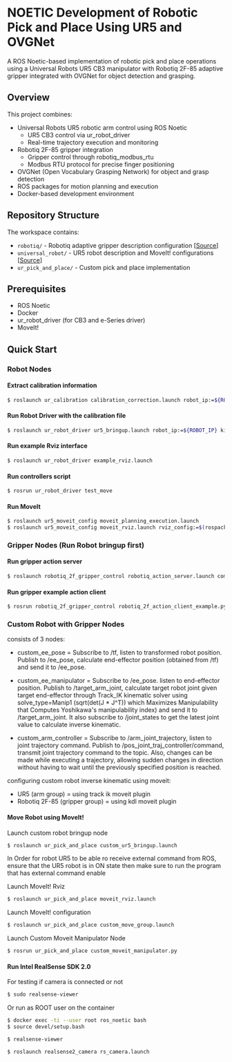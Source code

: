 # NOETIC Development of Robotic Pick and Place Using UR5 and OVGNet

A ROS Noetic-based implementation of robotic pick and place operations using a Universal Robots UR5 CB3 manipulator with Robotiq 2F-85 adaptive gripper integrated with OVGNet for object detection and grasping.

## Overview

This project combines:
- Universal Robots UR5 robotic arm control using ROS Noetic
  - UR5 CB3 control via ur_robot_driver
  - Real-time trajectory execution and monitoring
- Robotiq 2F-85 gripper integration
  - Gripper control through robotiq_modbus_rtu
  - Modbus RTU protocol for precise finger positioning
- OVGNet (Open Vocabulary Grasping Network) for object and grasp detection
- ROS packages for motion planning and execution
- Docker-based development environment

## Repository Structure

The workspace contains:
- `robotiq/` - Robotiq adaptive gripper description configuration [[Source](https://github.com/clearpathrobotics/robotiq.git)]
- `universal_robot/` - UR5 robot description and MoveIt! configurations [[Source](https://github.com/ros-industrial/universal_robot.git)]
- `ur_pick_and_place/` - Custom pick and place implementation

## Prerequisites

- ROS Noetic
- Docker
- ur_robot_driver (for CB3 and e-Series driver)
- MoveIt!

## Quick Start

### Robot Nodes

#### Extract calibration information

```sh
$ roslaunch ur_calibration calibration_correction.launch robot_ip:=${ROBOT_IP} target_filename:="${HOME}/ur5_calibration.yaml"
```

#### Run Robot Driver with the calibration file

```sh
$ roslaunch ur_robot_driver ur5_bringup.launch robot_ip:=${ROBOT_IP} kinematics_config:=$(rospack find ur_pick_and_place)/etc/ur5_calibration.yaml
```

#### Run example Rviz interface

```sh
$ roslaunch ur_robot_driver example_rviz.launch
```

#### Run controllers script

```sh
$ rosrun ur_robot_driver test_move
```

#### Run MoveIt

```sh
$ roslaunch ur5_moveit_config moveit_planning_execution.launch
$ roslaunch ur5_moveit_config moveit_rviz.launch rviz_config:=$(rospack find ur5e_moveit_config)/launch/moveit.rviz
```

### Gripper Nodes (Run Robot bringup first)

#### Run gripper action server

```sh
$ roslaunch robotiq_2f_gripper_control robotiq_action_server.launch comport comport:=/dev/ttyUSB0 joint_name:=finger_joint
```

#### Run gripper example action client

```sh
$ rosrun robotiq_2f_gripper_control robotiq_2f_action_client_example.py
```

### Custom Robot with Gripper Nodes

consists of 3 nodes:

- custom_ee_pose = Subscribe to /tf, listen to transformed robot position. Publish to /ee_pose, calculate end-effector position (obtained from /tf) and send it to /ee_pose.

- custom_ee_manipulator = Subscribe to /ee_pose. listen to end-effector position. Publish to /target_arm_joint, calculate target robot joint given target end-effector through Track_IK kinematic solver using solve_type=Manip1 (sqrt(det(J * J^T)) which Maximizes Manipulability that Computes Yoshikawa's manipulability index)  and send it to /target_arm_joint. It also subscribe to /joint_states to get the latest joint value to calculate inverse kinematic.

- custom_arm_controller = Subscribe to /arm_joint_trajectory, listen to joint trajectory command. Publish to /pos_joint_traj_controller/command, transmit joint trajectory command to the topic. Also, changes can be made while executing a trajectory, allowing sudden changes in direction without having to wait until the previously specified position is reached. 

configuring custom robot inverse kinematic using moveit:

- UR5 (arm group) = using track ik moveit plugin
- Robotiq 2F-85 (gripper group) = using kdl moveit plugin

####  Move Robot using MoveIt!

Launch custom robot bringup node

```sh
$ roslaunch ur_pick_and_place custom_ur5_bringup.launch
```

In Order for robot UR5 to be able ro receive external command from ROS, ensure that the UR5 robot is in ON state then make sure to run the program that has external command enable

Launch MoveIt! Rviz

```sh
$ roslaunch ur_pick_and_place moveit_rviz.launch
```

Launch MoveIt! configuration

```sh
$ roslaunch ur_pick_and_place custom_move_group.launch
```

Launch Custom Moveit Manipulator Node

```sh
$ rosrun ur_pick_and_place custom_moveit_manipulator.py
```

####  Run Intel RealSense SDK 2.0

For testing if camera is connected or not

```sh
$ sudo realsense-viewer
```

Or run as ROOT user on the container

```sh
$ docker exec -ti --user root ros_noetic bash
$ source devel/setup.bash
```

```sh
$ realsense-viewer
```

```sh
$ roslaunch realsense2_camera rs_camera.launch
```